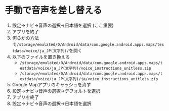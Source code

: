 # 手動で音声を差し替える

1. 設定→ナビ→音声の選択→日本語を選択 (ここ重要)
2. アプリを終了
3. 何らかの方法で`/storage/emulated/0/Android/data/com.google.android.apps.maps/testdata/voice/ja_JP(文字列)/`を開く
4. 以下のファイルを置き換える
   - `/storage/emulated/0/Android/data/com.google.android.apps.maps/testdata/voice/ja_JP(文字列)/voice_instructions_unitless.zip`
   - `/storage/emulated/0/Android/data/com.google.android.apps.maps/testdata/voice/ja_JP(文字列)/ja/voice_instructions_unitless.zip`
5. Google Mapアプリのキャッシュを消す
6. 設定→ナビ→音声の選択→デフォルトを選択
7. アプリを終了
8. 設定→ナビ→音声の選択→日本語を選択
